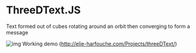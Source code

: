 # ThreeDText.JS
Text formed out of cubes rotating around an orbit then converging to form a message

![img](http://imgur.com/W3hjtnH.png)
Working demo (http://elie-harfouche.com/Projects/threeDText/)

